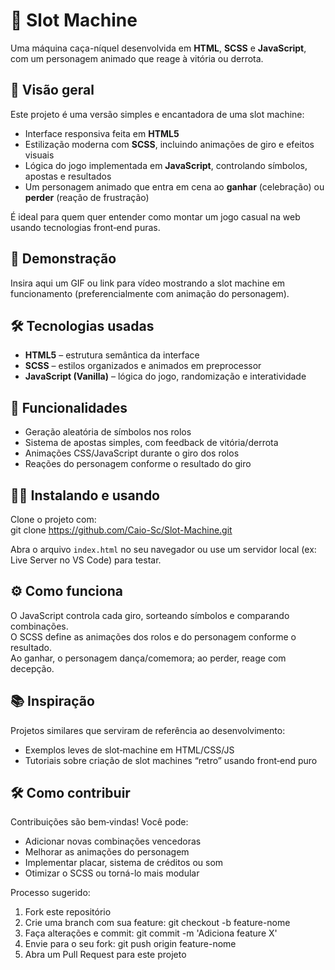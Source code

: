 # 🎰 Slot Machine

Uma máquina caça-níquel desenvolvida em **HTML**, **SCSS** e **JavaScript**, com um personagem animado que reage à vitória ou derrota.

## 📌 Visão geral

Este projeto é uma versão simples e encantadora de uma slot machine:

- Interface responsiva feita em **HTML5**
- Estilização moderna com **SCSS**, incluindo animações de giro e efeitos visuais
- Lógica do jogo implementada em **JavaScript**, controlando símbolos, apostas e resultados
- Um personagem animado que entra em cena ao **ganhar** (celebração) ou **perder** (reação de frustração)

É ideal para quem quer entender como montar um jogo casual na web usando tecnologias front‑end puras.

## 🚀 Demonstração

Insira aqui um GIF ou link para vídeo mostrando a slot machine em funcionamento (preferencialmente com animação do personagem).

## 🛠️ Tecnologias usadas

- **HTML5** – estrutura semântica da interface  
- **SCSS** – estilos organizados e animados em preprocessor  
- **JavaScript (Vanilla)** – lógica do jogo, randomização e interatividade  

## 🧩 Funcionalidades

- Geração aleatória de símbolos nos rolos  
- Sistema de apostas simples, com feedback de vitória/derrota  
- Animações CSS/JavaScript durante o giro dos rolos  
- Reações do personagem conforme o resultado do giro  

## 🧑‍🏫 Instalando e usando

Clone o projeto com:  
git clone https://github.com/Caio-Sc/Slot-Machine.git  

Abra o arquivo `index.html` no seu navegador ou use um servidor local (ex: Live Server no VS Code) para testar.


## ⚙️ Como funciona

O JavaScript controla cada giro, sorteando símbolos e comparando combinações.  
O SCSS define as animações dos rolos e do personagem conforme o resultado.  
Ao ganhar, o personagem dança/comemora; ao perder, reage com decepção.

## 📚 Inspiração

Projetos similares que serviram de referência ao desenvolvimento:  
- Exemplos leves de slot‑machine em HTML/CSS/JS  
- Tutoriais sobre criação de slot machines “retro” usando front‑end puro  

## 🛠️ Como contribuir

Contribuições são bem‑vindas! Você pode:  
- Adicionar novas combinações vencedoras  
- Melhorar as animações do personagem  
- Implementar placar, sistema de créditos ou som  
- Otimizar o SCSS ou torná-lo mais modular

Processo sugerido:  
1. Fork este repositório  
2. Crie uma branch com sua feature: git checkout -b feature-nome  
3. Faça alterações e commit: git commit -m 'Adiciona feature X'  
4. Envie para o seu fork: git push origin feature-nome  
5. Abra um Pull Request para este projeto  
